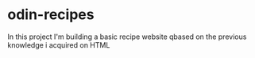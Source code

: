 # odin-recipes
In this project I'm building a basic recipe website 
qbased on the previous knowledge i acquired on HTML
